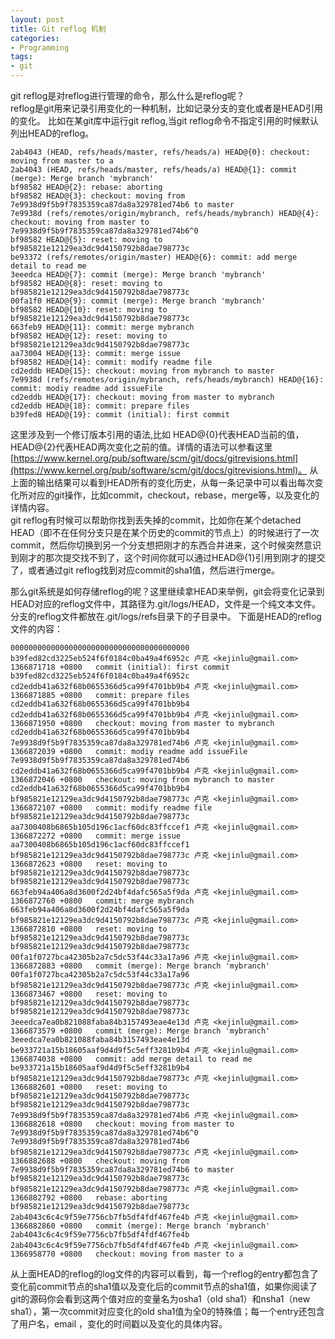 ```yaml
---
layout: post
title: Git reflog 机制
categories:
- Programming
tags:
- git
---
```


git reflog是对reflog进行管理的命令，那么什么是reflog呢？   
reflog是git用来记录引用变化的一种机制，比如记录分支的变化或者是HEAD引用的变化。 
比如在某git库中运行git reflog,当git reflog命令不指定引用的时候默认列出HEAD的reflog。

	2ab4043 (HEAD, refs/heads/master, refs/heads/a) HEAD@{0}: checkout: moving from master to a
	2ab4043 (HEAD, refs/heads/master, refs/heads/a) HEAD@{1}: commit (merge): Merge branch 'mybranch'
	bf98582 HEAD@{2}: rebase: aborting
	bf98582 HEAD@{3}: checkout: moving from 7e9938d9f5b9f7835359ca87da8a329781ed74b6 to master
	7e9938d (refs/remotes/origin/mybranch, refs/heads/mybranch) HEAD@{4}: checkout: moving from master to 7e9938d9f5b9f7835359ca87da8a329781ed74b6^0
	bf98582 HEAD@{5}: reset: moving to bf985821e12129ea3dc9d4150792b8dae798773c
	be93372 (refs/remotes/origin/master) HEAD@{6}: commit: add merge detail to read me
	3eeedca HEAD@{7}: commit (merge): Merge branch 'mybranch'
	bf98582 HEAD@{8}: reset: moving to bf985821e12129ea3dc9d4150792b8dae798773c
	00fa1f0 HEAD@{9}: commit (merge): Merge branch 'mybranch'
	bf98582 HEAD@{10}: reset: moving to bf985821e12129ea3dc9d4150792b8dae798773c
	663feb9 HEAD@{11}: commit: merge mybranch
	bf98582 HEAD@{12}: reset: moving to bf985821e12129ea3dc9d4150792b8dae798773c
	aa73004 HEAD@{13}: commit: merge issue
	bf98582 HEAD@{14}: commit: modify readme file
	cd2eddb HEAD@{15}: checkout: moving from mybranch to master
	7e9938d (refs/remotes/origin/mybranch, refs/heads/mybranch) HEAD@{16}: commit: modiy readme add issueFile
	cd2eddb HEAD@{17}: checkout: moving from master to mybranch
	cd2eddb HEAD@{18}: commit: prepare files
	b39fed8 HEAD@{19}: commit (initial): first commit
  
这里涉及到一个修订版本引用的语法,比如 HEAD@{0}代表HEAD当前的值，HEAD@{2}代表HEAD两次变化之前的值。详情的语法可以参看这里 [https://www.kernel.org/pub/software/scm/git/docs/gitrevisions.html](https://www.kernel.org/pub/software/scm/git/docs/gitrevisions.html)。
从上面的输出结果可以看到HEAD所有的变化历史，从每一条记录中可以看出每次变化所对应的git操作，比如commit，checkout，rebase，merge等，以及变化的详情内容。   
git reflog有时候可以帮助你找到丢失掉的commit，比如你在某个detached HEAD（即不在任何分支只是在某个历史的commit的节点上）的时候进行了一次commit，然后你切换到另一个分支想把刚才的东西合并进来，这个时候突然意识到刚才的那次提交找不到了，这个时间你就可以通过HEAD@{1}引用到刚才的提交了，或者通过git reflog找到对应commit的sha1值，然后进行merge。
<br>

那么git系统是如何存储reflog的呢？这里继续拿HEAD来举例，git会将变化记录到HEAD对应的reflog文件中，其路径为.git/logs/HEAD，文件是一个纯文本文件。分支的reflog文件都放在.git/logs/refs目录下的子目录中。
下面是HEAD的reflog文件的内容：

    0000000000000000000000000000000000000000 b39fed82cd3225eb524f6f0184c0ba49a4f6952c 卢克 <kejinlu@gmail.com> 1366871718 +0800	commit (initial): first commit
    b39fed82cd3225eb524f6f0184c0ba49a4f6952c cd2eddb41a632f68b0655366d5ca99f4701bb9b4 卢克 <kejinlu@gmail.com> 1366871885 +0800	commit: prepare files
    cd2eddb41a632f68b0655366d5ca99f4701bb9b4 cd2eddb41a632f68b0655366d5ca99f4701bb9b4 卢克 <kejinlu@gmail.com> 1366871950 +0800	checkout: moving from master to mybranch
    cd2eddb41a632f68b0655366d5ca99f4701bb9b4 7e9938d9f5b9f7835359ca87da8a329781ed74b6 卢克 <kejinlu@gmail.com> 1366872039 +0800	commit: modiy readme add issueFile
    7e9938d9f5b9f7835359ca87da8a329781ed74b6 cd2eddb41a632f68b0655366d5ca99f4701bb9b4 卢克 <kejinlu@gmail.com> 1366872046 +0800	checkout: moving from mybranch to master
    cd2eddb41a632f68b0655366d5ca99f4701bb9b4 bf985821e12129ea3dc9d4150792b8dae798773c 卢克 <kejinlu@gmail.com> 1366872107 +0800	commit: modify readme file
    bf985821e12129ea3dc9d4150792b8dae798773c aa7300408b6865b105d196c1acf60dc83ffccef1 卢克 <kejinlu@gmail.com> 1366872272 +0800	commit: merge issue
    aa7300408b6865b105d196c1acf60dc83ffccef1 bf985821e12129ea3dc9d4150792b8dae798773c 卢克 <kejinlu@gmail.com> 1366872623 +0800	reset: moving to bf985821e12129ea3dc9d4150792b8dae798773c
    bf985821e12129ea3dc9d4150792b8dae798773c 663feb94a406a8d3600f2d24bf4dafc565a5f9da 卢克 <kejinlu@gmail.com> 1366872760 +0800	commit: merge mybranch
    663feb94a406a8d3600f2d24bf4dafc565a5f9da bf985821e12129ea3dc9d4150792b8dae798773c 卢克 <kejinlu@gmail.com> 1366872810 +0800	reset: moving to bf985821e12129ea3dc9d4150792b8dae798773c
    bf985821e12129ea3dc9d4150792b8dae798773c 00fa1f0727bca42305b2a7c5dc53f44c33a17a96 卢克 <kejinlu@gmail.com> 1366872883 +0800	commit (merge): Merge branch 'mybranch'
    00fa1f0727bca42305b2a7c5dc53f44c33a17a96 bf985821e12129ea3dc9d4150792b8dae798773c 卢克 <kejinlu@gmail.com> 1366873467 +0800	reset: moving to bf985821e12129ea3dc9d4150792b8dae798773c
    bf985821e12129ea3dc9d4150792b8dae798773c 3eeedca7ea0b821088faba84b3157493eae4e13d 卢克 <kejinlu@gmail.com> 1366873579 +0800	commit (merge): Merge branch 'mybranch'
    3eeedca7ea0b821088faba84b3157493eae4e13d be933721a15b18605aaf9d4d9f5c5eff3281b9b4 卢克 <kejinlu@gmail.com> 1366874038 +0800	commit: add merge detail to read me
    be933721a15b18605aaf9d4d9f5c5eff3281b9b4 bf985821e12129ea3dc9d4150792b8dae798773c 卢克 <kejinlu@gmail.com> 1366882601 +0800	reset: moving to bf985821e12129ea3dc9d4150792b8dae798773c
    bf985821e12129ea3dc9d4150792b8dae798773c 7e9938d9f5b9f7835359ca87da8a329781ed74b6 卢克 <kejinlu@gmail.com> 1366882618 +0800	checkout: moving from master to 7e9938d9f5b9f7835359ca87da8a329781ed74b6^0
    7e9938d9f5b9f7835359ca87da8a329781ed74b6 bf985821e12129ea3dc9d4150792b8dae798773c 卢克 <kejinlu@gmail.com> 1366882688 +0800	checkout: moving from 7e9938d9f5b9f7835359ca87da8a329781ed74b6 to master
    bf985821e12129ea3dc9d4150792b8dae798773c bf985821e12129ea3dc9d4150792b8dae798773c 卢克 <kejinlu@gmail.com> 1366882792 +0800	rebase: aborting
    bf985821e12129ea3dc9d4150792b8dae798773c 2ab4043c6c4c9f59e7756cb7fb5df4fdf467fe4b 卢克 <kejinlu@gmail.com> 1366882860 +0800	commit (merge): Merge branch 'mybranch'
    2ab4043c6c4c9f59e7756cb7fb5df4fdf467fe4b 2ab4043c6c4c9f59e7756cb7fb5df4fdf467fe4b 卢克 <kejinlu@gmail.com> 1366958770 +0800	checkout: moving from master to a

从上面HEAD的reflog的log文件的内容可以看到，每一个reflog的entry都包含了变化前commit节点的sha1值以及变化后的commit节点的sha1值，如果你阅读了git的源码你会看到这两个值对应的变量名为osha1（old sha1）和nsha1（new sha1），第一次commit对应变化的old sha1值为全0的特殊值；每一个entry还包含了用户名，email ，变化的时间戳以及变化的具体内容。
